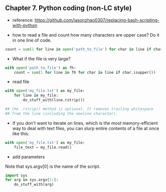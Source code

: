## Chapter 7. Python coding (non-LC style)



- reference: https://github.com/jasonzhao0307/replacing-bash-scripting-with-python


* how to read a file and count how many characters are upper case? Do it in one line of code. 

```python
count = sum(1 for line in open('path_to_file') for char in line if char.isupper())
```

* What if the file is very large?

```python
with open('path_to_file') as fh:  
    count = sum(1 for line in fh for char in line if char.isupper())
```

* read file

```python
with open('my_file.txt') as my_file:
    for line in my_file:
        do_stuff_with(line.rstrip())

## the .rstrip() method is optional. It removes trailing whitespace
## from the line (including the newline character).
```

* If you don't want to iterate on lines, which is the most memory-efficient way to deal with text files, you can slurp entire contents of a file at once like this:

```python
with open('my_file.txt') as my_file:
    file_text = my_file.read()
```


* add parameters

Note that sys.argv[0] is the name of the script.

```python
import sys
for arg in sys.argv[1:]:
    do_stuff_with(arg)

```
